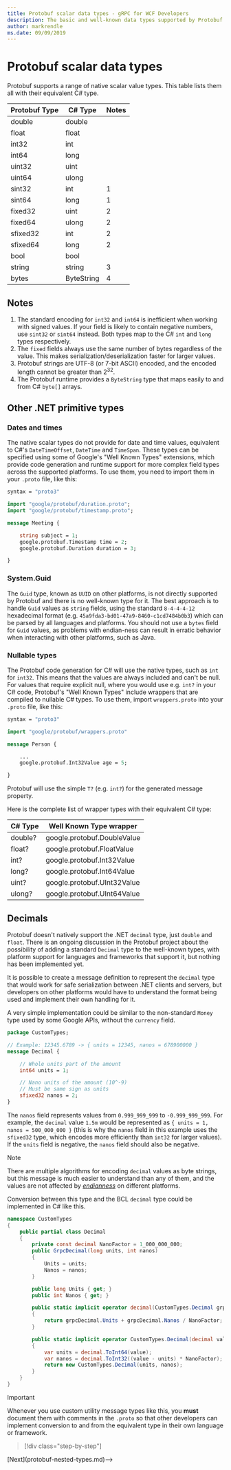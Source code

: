 ```yaml
---
title: Protobuf scalar data types - gRPC for WCF Developers
description: The basic and well-known data types supported by Protobuf and gRPC in .NET Core
author: markrendle
ms.date: 09/09/2019
---
```


# Protobuf scalar data types

Protobuf supports a range of native scalar value types. This table lists them all with their equivalent C# type.

| Protobuf Type | C# Type    | Notes |
| ------------- | ---------- | ----- |
| double        | double     |       |
| float         | float      |       |
| int32         | int        |       |
| int64         | long       |       |
| uint32        | uint       |       |
| uint64        | ulong      |       |
| sint32        | int        | 1     |
| sint64        | long       | 1     |
| fixed32       | uint       | 2     |
| fixed64       | ulong      | 2     |
| sfixed32      | int        | 2     |
| sfixed64      | long       | 2     |
| bool          | bool       |       |
| string        | string     | 3     |
| bytes         | ByteString | 4     |

## Notes

1. The standard encoding for `int32` and `int64` is inefficient when working with signed values. If your field is likely to contain negative numbers, use `sint32` or `sint64` instead. Both types map to the C# `int` and `long` types respectively.
2. The `fixed` fields always use the same number of bytes regardless of the value. This makes serialization/deserialization faster for larger values.
3. Protobuf strings are UTF-8 (or 7-bit ASCII) encoded, and the encoded length cannot be greater than 2<sup>32</sup>.
4. The Protobuf runtime provides a `ByteString` type that maps easily to and from C# `byte[]` arrays.

## Other .NET primitive types

### Dates and times

The native scalar types do not provide for date and time values, equivalent to C#'s `DateTimeOffset`, `DateTime` and `TimeSpan`. These types can be specified using some of Google's "Well Known Types" extensions, which provide code generation and runtime support for more complex field types across the supported platforms. To use them, you need to import them in your `.proto` file, like this:

```protobuf  
syntax = "proto3"

import "google/protobuf/duration.proto";  
import "google/protobuf/timestamp.proto";

message Meeting {

    string subject = 1;
    google.protobuf.Timestamp time = 2;
    google.protobuf.Duration duration = 3;

}  
```

### System.Guid

The `Guid` type, known as `UUID` on other platforms, is not directly supported by Protobuf and there is no well-known type for it. The best approach is to handle `Guid` values as `string` fields, using the standard `8-4-4-4-12` hexadecimal format (e.g. `45a9fda3-bd01-47a9-8460-c1cd7484b0b3`) which can be parsed by all languages and platforms. You should not use a `bytes` field for `Guid` values, as problems with endian-ness can result in erratic behavior when interacting with other platforms, such as Java.

### Nullable types

The Protobuf code generation for C# will use the native types, such as `int` for `int32`. This means that the values are always included and can't be null. For values that require explicit null, where you would use e.g. `int?` in your C# code, Protobuf's "Well Known Types" include wrappers that are compiled to nullable C# types. To use them, import `wrappers.proto` into your `.proto` file, like this:

```protobuf  
syntax = "proto3"

import "google/protobuf/wrappers.proto"

message Person {

    ...
    google.protobuf.Int32Value age = 5;

}
```

Protobuf will use the simple `T?` (e.g. `int?`) for the generated message property.

Here is the complete list of wrapper types with their equivalent C# type:

| C# Type | Well Known Type wrapper     |
| ------- | --------------------------- |
| double? | google.protobuf.DoubleValue |
| float?  | google.protobuf.FloatValue  |
| int?    | google.protobuf.Int32Value  |
| long?   | google.protobuf.Int64Value  |
| uint?   | google.protobuf.UInt32Value |
| ulong?  | google.protobuf.UInt64Value |

## Decimals

Protobuf doesn't natively support the .NET `decimal` type, just `double` and `float`. There is an ongoing discussion in the Protobuf project about the possibility of adding a standard `Decimal` type to the well-known types, with platform support for languages and frameworks that support it, but nothing has been implemented yet.

It is possible to create a message definition to represent the `decimal` type that would work for safe serialization between .NET clients and servers, but developers on other platforms would have to understand the format being used and implement their own handling for it.

A very simple implementation could be similar to the non-standard `Money` type used by some Google APIs, without the `currency` field.

```protobuf
package CustomTypes;

// Example: 12345.6789 -> { units = 12345, nanos = 678900000 }
message Decimal {

    // Whole units part of the amount
    int64 units = 1;

    // Nano units of the amount (10^-9)
    // Must be same sign as units
    sfixed32 nanos = 2;
}
```

The `nanos` field represents values from `0.999_999_999` to `-0.999_999_999`. For example, the `decimal` value `1.5m` would be represented as `{ units = 1, nanos = 500_000_000 }` (this is why the `nanos` field in this example uses the `sfixed32` type, which encodes more efficiently than `int32` for larger values). If the `units` field is negative, the `nanos` field should also be negative.

> [!NOTE]
> There are multiple algorithms for encoding `decimal` values as byte strings, but this message is much easier to understand than any of them, and the values are not affected by *[endianness](https://en.wikipedia.org/wiki/Endianness)* on different platforms.

Conversion between this type and the BCL `decimal` type could be implemented in C# like this.

```csharp
namespace CustomTypes
{
    public partial class Decimal
    {
        private const decimal NanoFactor = 1_000_000_000;
        public GrpcDecimal(long units, int nanos)
        {
            Units = units;
            Nanos = nanos;
        }

        public long Units { get; }
        public int Nanos { get; }

        public static implicit operator decimal(CustomTypes.Decimal grpcDecimal)
        {
            return grpcDecimal.Units + grpcDecimal.Nanos / NanoFactor;
        }

        public static implicit operator CustomTypes.Decimal(decimal value)
        {
            var units = decimal.ToInt64(value);
            var nanos = decimal.ToInt32((value - units) * NanoFactor);
            return new CustomTypes.Decimal(units, nanos);
        }
    }
}
```

> [!IMPORTANT]
> Whenever you use custom utility message types like this, you **must** document them with comments in the `.proto` so that other developers can implement conversion to and from the equivalent type in their own language or framework.

>[!div class="step-by-step"]
<!-->[Next](protobuf-nested-types.md)-->
